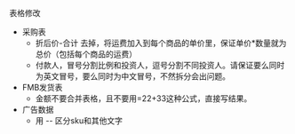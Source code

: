 表格修改
- 采购表
  - 折后价-合计 去掉，将运费加入到每个商品的单价里，保证单价*数量就为总价（包括每个商品的运费）
  - 付款人，冒号分割比例和投资人，逗号分割不同投资人。请保证要么同时为英文冒号，要么同时为中文冒号，不然拆分会出问题。
- FMB发货表
  - 金额不要合并表格，且不要用=22+33这种公式，直接写结果。
- 广告数据
  - 用 -- 区分sku和其他文字